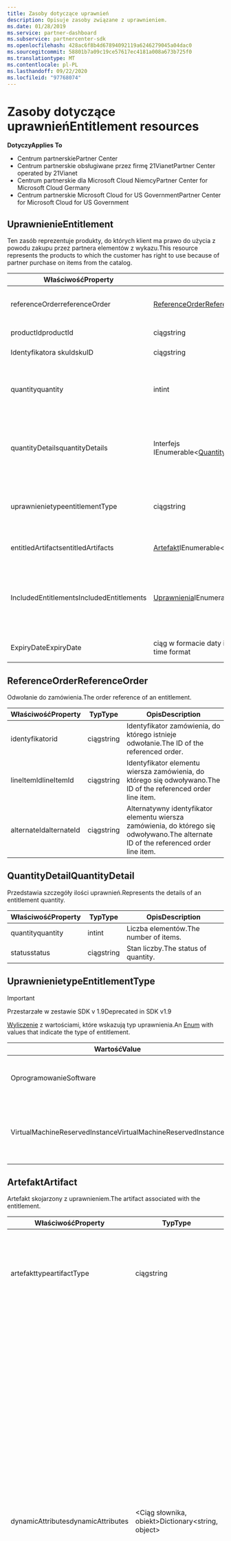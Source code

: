 ```yaml
---
title: Zasoby dotyczące uprawnień
description: Opisuje zasoby związane z uprawnieniem.
ms.date: 01/28/2019
ms.service: partner-dashboard
ms.subservice: partnercenter-sdk
ms.openlocfilehash: 428ac6f8b4d67894092119a6246279045a04dac0
ms.sourcegitcommit: 58801b7a09c19ce57617ec4181a008a673b725f0
ms.translationtype: MT
ms.contentlocale: pl-PL
ms.lasthandoff: 09/22/2020
ms.locfileid: "97768074"
---
```

# <a name="entitlement-resources"></a><span data-ttu-id="b843f-103">Zasoby dotyczące uprawnień</span><span class="sxs-lookup"><span data-stu-id="b843f-103">Entitlement resources</span></span>

<span data-ttu-id="b843f-104">**Dotyczy**</span><span class="sxs-lookup"><span data-stu-id="b843f-104">**Applies To**</span></span>

- <span data-ttu-id="b843f-105">Centrum partnerskie</span><span class="sxs-lookup"><span data-stu-id="b843f-105">Partner Center</span></span>
- <span data-ttu-id="b843f-106">Centrum partnerskie obsługiwane przez firmę 21Vianet</span><span class="sxs-lookup"><span data-stu-id="b843f-106">Partner Center operated by 21Vianet</span></span>
- <span data-ttu-id="b843f-107">Centrum partnerskie dla Microsoft Cloud Niemcy</span><span class="sxs-lookup"><span data-stu-id="b843f-107">Partner Center for Microsoft Cloud Germany</span></span>
- <span data-ttu-id="b843f-108">Centrum partnerskie Microsoft Cloud for US Government</span><span class="sxs-lookup"><span data-stu-id="b843f-108">Partner Center for Microsoft Cloud for US Government</span></span>

## <a name="entitlement"></a><span data-ttu-id="b843f-109">Uprawnienie</span><span class="sxs-lookup"><span data-stu-id="b843f-109">Entitlement</span></span>

<span data-ttu-id="b843f-110">Ten zasób reprezentuje produkty, do których klient ma prawo do użycia z powodu zakupu przez partnera elementów z wykazu.</span><span class="sxs-lookup"><span data-stu-id="b843f-110">This resource represents the products to which the customer has right to use because of partner purchase on items from the catalog.</span></span>

| <span data-ttu-id="b843f-111">Właściwość</span><span class="sxs-lookup"><span data-stu-id="b843f-111">Property</span></span> | <span data-ttu-id="b843f-112">Typ</span><span class="sxs-lookup"><span data-stu-id="b843f-112">Type</span></span> | <span data-ttu-id="b843f-113">Opis</span><span class="sxs-lookup"><span data-stu-id="b843f-113">Description</span></span> |
|----------|------|-------------|
| <span data-ttu-id="b843f-114">referenceOrder</span><span class="sxs-lookup"><span data-stu-id="b843f-114">referenceOrder</span></span> | [<span data-ttu-id="b843f-115">ReferenceOrder</span><span class="sxs-lookup"><span data-stu-id="b843f-115">ReferenceOrder</span></span>](#referenceorder) | <span data-ttu-id="b843f-116">Odwołanie do zamówienia, które spowodowało odpowiednie uprawnienia.</span><span class="sxs-lookup"><span data-stu-id="b843f-116">The order reference that resulted in the entitlement.</span></span> |
| <span data-ttu-id="b843f-117">productId</span><span class="sxs-lookup"><span data-stu-id="b843f-117">productId</span></span> | <span data-ttu-id="b843f-118">ciąg</span><span class="sxs-lookup"><span data-stu-id="b843f-118">string</span></span> | <span data-ttu-id="b843f-119">Identyfikator produktu.</span><span class="sxs-lookup"><span data-stu-id="b843f-119">The ID of the product.</span></span> |
| <span data-ttu-id="b843f-120">Identyfikatora skuId</span><span class="sxs-lookup"><span data-stu-id="b843f-120">skuID</span></span> | <span data-ttu-id="b843f-121">ciąg</span><span class="sxs-lookup"><span data-stu-id="b843f-121">string</span></span> | <span data-ttu-id="b843f-122">Identyfikator jednostki SKU.</span><span class="sxs-lookup"><span data-stu-id="b843f-122">The ID of the SKU.</span></span> |
| <span data-ttu-id="b843f-123">quantity</span><span class="sxs-lookup"><span data-stu-id="b843f-123">quantity</span></span> | <span data-ttu-id="b843f-124">int</span><span class="sxs-lookup"><span data-stu-id="b843f-124">int</span></span> | <span data-ttu-id="b843f-125">Liczba uprawnień (bez niezrealizowanych/przeniesionych uprawnień).</span><span class="sxs-lookup"><span data-stu-id="b843f-125">The quantity of entitlements (excludes Unfulfilled/Transfered entitlements).</span></span> |
| <span data-ttu-id="b843f-126">quantityDetails</span><span class="sxs-lookup"><span data-stu-id="b843f-126">quantityDetails</span></span> | <span data-ttu-id="b843f-127">Interfejs IEnumerable<[QuantityDetail](#quantitydetail)></span><span class="sxs-lookup"><span data-stu-id="b843f-127">IEnumerable<[QuantityDetail](#quantitydetail)></span></span> | <span data-ttu-id="b843f-128">Lista szczegółów dotyczących liczby uprawnień (liczba elementów i stan każdej z nich).</span><span class="sxs-lookup"><span data-stu-id="b843f-128">The list of entitlement quantity details (the number of items and status of each quantity).</span></span> |
| <span data-ttu-id="b843f-129">uprawnienietype</span><span class="sxs-lookup"><span data-stu-id="b843f-129">entitlementType</span></span> | <span data-ttu-id="b843f-130">ciąg</span><span class="sxs-lookup"><span data-stu-id="b843f-130">string</span></span> | <span data-ttu-id="b843f-131">Typ uprawnienia.</span><span class="sxs-lookup"><span data-stu-id="b843f-131">The type of entitlement.</span></span> <span data-ttu-id="b843f-132">(Zaktualizowano do ciągu z poziomu [uprawnień](#entitlementtype) w zestawie SDK 1,8).</span><span class="sxs-lookup"><span data-stu-id="b843f-132">(Updated to string from [EntitlementType](#entitlementtype) in SDK 1.8.)</span></span> |
| <span data-ttu-id="b843f-133">entitledArtifacts</span><span class="sxs-lookup"><span data-stu-id="b843f-133">entitledArtifacts</span></span> | <span data-ttu-id="b843f-134">[Artefakt](#artifact)<IEnumerable></span><span class="sxs-lookup"><span data-stu-id="b843f-134">IEnumerable<[Artifact](#artifact)></span></span> | <span data-ttu-id="b843f-135">Lista artefaktów skojarzonych z uprawnieniem.</span><span class="sxs-lookup"><span data-stu-id="b843f-135">The list of artifacts associated with the entitlement.</span></span> |
| <span data-ttu-id="b843f-136">IncludedEntitlements</span><span class="sxs-lookup"><span data-stu-id="b843f-136">IncludedEntitlements</span></span> | <span data-ttu-id="b843f-137">[Uprawnienia](#artifact)<interfejsu IEnumerable></span><span class="sxs-lookup"><span data-stu-id="b843f-137">IEnumerable<[Entitlement](#artifact)></span></span> | <span data-ttu-id="b843f-138">Lista uprawnień, które są niejawnie uwzględniane w wyniku zakupu ProductId/identyfikatora skuId z katalogu.</span><span class="sxs-lookup"><span data-stu-id="b843f-138">The list of entitlements, which are implicitly included as a result of the ProductId / SkuId purchase from catalog.</span></span> |
| <span data-ttu-id="b843f-139">ExpiryDate</span><span class="sxs-lookup"><span data-stu-id="b843f-139">ExpiryDate</span></span> | <span data-ttu-id="b843f-140">ciąg w formacie daty i godziny UTC</span><span class="sxs-lookup"><span data-stu-id="b843f-140">string in UTC date-time format</span></span>  | <span data-ttu-id="b843f-141">Data wygaśnięcia uprawnień (jeśli dotyczy).</span><span class="sxs-lookup"><span data-stu-id="b843f-141">The entitlement expiry date (if applicable).</span></span> |

## <a name="referenceorder"></a><span data-ttu-id="b843f-142">ReferenceOrder</span><span class="sxs-lookup"><span data-stu-id="b843f-142">ReferenceOrder</span></span>

<span data-ttu-id="b843f-143">Odwołanie do zamówienia.</span><span class="sxs-lookup"><span data-stu-id="b843f-143">The order reference of an entitlement.</span></span>

| <span data-ttu-id="b843f-144">Właściwość</span><span class="sxs-lookup"><span data-stu-id="b843f-144">Property</span></span> | <span data-ttu-id="b843f-145">Typ</span><span class="sxs-lookup"><span data-stu-id="b843f-145">Type</span></span> | <span data-ttu-id="b843f-146">Opis</span><span class="sxs-lookup"><span data-stu-id="b843f-146">Description</span></span> |
|----------|------|-------------|
| <span data-ttu-id="b843f-147">identyfikator</span><span class="sxs-lookup"><span data-stu-id="b843f-147">id</span></span> | <span data-ttu-id="b843f-148">ciąg</span><span class="sxs-lookup"><span data-stu-id="b843f-148">string</span></span> | <span data-ttu-id="b843f-149">Identyfikator zamówienia, do którego istnieje odwołanie.</span><span class="sxs-lookup"><span data-stu-id="b843f-149">The ID of the referenced order.</span></span> |
| <span data-ttu-id="b843f-150">lineItemId</span><span class="sxs-lookup"><span data-stu-id="b843f-150">lineItemId</span></span> | <span data-ttu-id="b843f-151">ciąg</span><span class="sxs-lookup"><span data-stu-id="b843f-151">string</span></span> | <span data-ttu-id="b843f-152">Identyfikator elementu wiersza zamówienia, do którego się odwoływano.</span><span class="sxs-lookup"><span data-stu-id="b843f-152">The ID of the referenced order line item.</span></span> |
| <span data-ttu-id="b843f-153">alternateId</span><span class="sxs-lookup"><span data-stu-id="b843f-153">alternateId</span></span> | <span data-ttu-id="b843f-154">ciąg</span><span class="sxs-lookup"><span data-stu-id="b843f-154">string</span></span> | <span data-ttu-id="b843f-155">Alternatywny identyfikator elementu wiersza zamówienia, do którego się odwoływano.</span><span class="sxs-lookup"><span data-stu-id="b843f-155">The alternate ID of the referenced order line item.</span></span> |

## <a name="quantitydetail"></a><span data-ttu-id="b843f-156">QuantityDetail</span><span class="sxs-lookup"><span data-stu-id="b843f-156">QuantityDetail</span></span>

<span data-ttu-id="b843f-157">Przedstawia szczegóły ilości uprawnień.</span><span class="sxs-lookup"><span data-stu-id="b843f-157">Represents the details of an entitlement quantity.</span></span>

| <span data-ttu-id="b843f-158">Właściwość</span><span class="sxs-lookup"><span data-stu-id="b843f-158">Property</span></span> | <span data-ttu-id="b843f-159">Typ</span><span class="sxs-lookup"><span data-stu-id="b843f-159">Type</span></span> | <span data-ttu-id="b843f-160">Opis</span><span class="sxs-lookup"><span data-stu-id="b843f-160">Description</span></span> |
|----------|------|-------------|
| <span data-ttu-id="b843f-161">quantity</span><span class="sxs-lookup"><span data-stu-id="b843f-161">quantity</span></span> | <span data-ttu-id="b843f-162">int</span><span class="sxs-lookup"><span data-stu-id="b843f-162">int</span></span> | <span data-ttu-id="b843f-163">Liczba elementów.</span><span class="sxs-lookup"><span data-stu-id="b843f-163">The number of items.</span></span> |
| <span data-ttu-id="b843f-164">status</span><span class="sxs-lookup"><span data-stu-id="b843f-164">status</span></span> | <span data-ttu-id="b843f-165">ciąg</span><span class="sxs-lookup"><span data-stu-id="b843f-165">string</span></span> | <span data-ttu-id="b843f-166">Stan liczby.</span><span class="sxs-lookup"><span data-stu-id="b843f-166">The status of quantity.</span></span> |

## <a name="entitlementtype"></a><span data-ttu-id="b843f-167">Uprawnienietype</span><span class="sxs-lookup"><span data-stu-id="b843f-167">EntitlementType</span></span>

> [!IMPORTANT]
> <span data-ttu-id="b843f-168">Przestarzałe w zestawie SDK v 1.9</span><span class="sxs-lookup"><span data-stu-id="b843f-168">Deprecated in SDK v1.9</span></span>

<span data-ttu-id="b843f-169">[Wyliczenie](/dotnet/api/system.enum) z wartościami, które wskazują typ uprawnienia.</span><span class="sxs-lookup"><span data-stu-id="b843f-169">An [Enum](/dotnet/api/system.enum) with values that indicate the type of entitlement.</span></span>

| <span data-ttu-id="b843f-170">Wartość</span><span class="sxs-lookup"><span data-stu-id="b843f-170">Value</span></span> | <span data-ttu-id="b843f-171">Opis</span><span class="sxs-lookup"><span data-stu-id="b843f-171">Description</span></span> |
|-------|-------------|
| <span data-ttu-id="b843f-172">Oprogramowanie</span><span class="sxs-lookup"><span data-stu-id="b843f-172">Software</span></span> | <span data-ttu-id="b843f-173">Wskazuje typ uprawnień związany z oprogramowaniem.</span><span class="sxs-lookup"><span data-stu-id="b843f-173">Indicates entitlement type related to software.</span></span> |
| <span data-ttu-id="b843f-174">VirtualMachineReservedInstance</span><span class="sxs-lookup"><span data-stu-id="b843f-174">VirtualMachineReservedInstance</span></span> | <span data-ttu-id="b843f-175">Wskazuje typ uprawnień związany z Azure Reserved Virtual Machine Instances.</span><span class="sxs-lookup"><span data-stu-id="b843f-175">Indicates entitlement type related to Azure Reserved Virtual Machine Instances.</span></span> |

## <a name="artifact"></a><span data-ttu-id="b843f-176">Artefakt</span><span class="sxs-lookup"><span data-stu-id="b843f-176">Artifact</span></span>

<span data-ttu-id="b843f-177">Artefakt skojarzony z uprawnieniem.</span><span class="sxs-lookup"><span data-stu-id="b843f-177">The artifact associated with the entitlement.</span></span>

| <span data-ttu-id="b843f-178">Właściwość</span><span class="sxs-lookup"><span data-stu-id="b843f-178">Property</span></span> | <span data-ttu-id="b843f-179">Typ</span><span class="sxs-lookup"><span data-stu-id="b843f-179">Type</span></span> | <span data-ttu-id="b843f-180">Opis</span><span class="sxs-lookup"><span data-stu-id="b843f-180">Description</span></span> |
|----------|------|-------------|
| <span data-ttu-id="b843f-181">artefakttype</span><span class="sxs-lookup"><span data-stu-id="b843f-181">artifactType</span></span> | <span data-ttu-id="b843f-182">ciąg</span><span class="sxs-lookup"><span data-stu-id="b843f-182">string</span></span> | <span data-ttu-id="b843f-183">Typ artefaktu.</span><span class="sxs-lookup"><span data-stu-id="b843f-183">The type of artifact.</span></span> <span data-ttu-id="b843f-184">(Zaktualizowano do ciągu z [artefakttype](#artifacttype) w zestawie SDK v 1.8)</span><span class="sxs-lookup"><span data-stu-id="b843f-184">(Updated to string from [ArtifactType](#artifacttype) in SDK V1.8)</span></span> |
| <span data-ttu-id="b843f-185">dynamicAttributes</span><span class="sxs-lookup"><span data-stu-id="b843f-185">dynamicAttributes</span></span> | <span data-ttu-id="b843f-186">&lt;Ciąg słownika, obiekt&gt;</span><span class="sxs-lookup"><span data-stu-id="b843f-186">Dictionary&lt;string, object&gt;</span></span> | <span data-ttu-id="b843f-187">Atrybuty dynamiczne zawierające określone wartości artefaktu.</span><span class="sxs-lookup"><span data-stu-id="b843f-187">Dynamic attributes containing artifacttype specific values.</span></span> <span data-ttu-id="b843f-188">Na przykład jeśli artefakttype = "reservedinstance", ta właściwość będzie zawierać "reservationtype" = "virtualmachines" lub "reservationtype" = "sqldatabases", co oznacza wystąpienie zarezerwowane maszyny wirtualnej lub wystąpienie zarezerwowane SQL platformy Azure.</span><span class="sxs-lookup"><span data-stu-id="b843f-188">For example when artifactType = "reservedinstance", this property will contain "reservationType" = "virtualmachines" or "reservationType" = "sqldatabases" denoting virtual machine reserved instance or Azure SQL reserved instance.</span></span> <span data-ttu-id="b843f-189">(Dostępne począwszy od zestawu SDK v 1.9)</span><span class="sxs-lookup"><span data-stu-id="b843f-189">(Available starting in SDK v1.9)</span></span> |

## <a name="artifacttype"></a><span data-ttu-id="b843f-190">Artefakttype</span><span class="sxs-lookup"><span data-stu-id="b843f-190">ArtifactType</span></span>

> [!IMPORTANT]
> <span data-ttu-id="b843f-191">Przestarzałe w zestawie SDK v 1.9</span><span class="sxs-lookup"><span data-stu-id="b843f-191">Deprecated in SDK v1.9</span></span>

<span data-ttu-id="b843f-192">[Wyliczenie](/dotnet/api/system.enum) z wartościami wskazującymi typ artefaktu uprawnienia.</span><span class="sxs-lookup"><span data-stu-id="b843f-192">An [Enum](/dotnet/api/system.enum) with values that indicate the type of entitlement artifact.</span></span>

| <span data-ttu-id="b843f-193">Wartość</span><span class="sxs-lookup"><span data-stu-id="b843f-193">Value</span></span>                          | <span data-ttu-id="b843f-194">Opis</span><span class="sxs-lookup"><span data-stu-id="b843f-194">Description</span></span>                                                                             |
|--------------------------------| ----------------------------------------------------------------------------------------|
| <span data-ttu-id="b843f-195">VirtualMachineReservedInstance</span><span class="sxs-lookup"><span data-stu-id="b843f-195">VirtualMachineReservedInstance</span></span> | <span data-ttu-id="b843f-196">Wskazuje pomoc artefaktów z pobieraniem Azure Reserved Virtual Machine Instances.</span><span class="sxs-lookup"><span data-stu-id="b843f-196">Indicates the artifact aids with retrieval of Azure Reserved Virtual Machine Instances.</span></span> |

## <a name="reservedinstanceartifact"></a><span data-ttu-id="b843f-197">ReservedInstanceArtifact</span><span class="sxs-lookup"><span data-stu-id="b843f-197">ReservedInstanceArtifact</span></span>

<span data-ttu-id="b843f-198">Artefakt skojarzony z uprawnieniem do wystąpienia zarezerwowanego platformy Azure.</span><span class="sxs-lookup"><span data-stu-id="b843f-198">The artifact associated with an Azure Reserved Instance entitlement.</span></span> <span data-ttu-id="b843f-199">Dziedziczy z klasy [artefaktu](#artifact) .</span><span class="sxs-lookup"><span data-stu-id="b843f-199">It inherits from the [Artifact](#artifact) class.</span></span>

| <span data-ttu-id="b843f-200">Właściwość</span><span class="sxs-lookup"><span data-stu-id="b843f-200">Property</span></span>   | <span data-ttu-id="b843f-201">Typ</span><span class="sxs-lookup"><span data-stu-id="b843f-201">Type</span></span>                           | <span data-ttu-id="b843f-202">Opis</span><span class="sxs-lookup"><span data-stu-id="b843f-202">Description</span></span>                                        |
|------------|--------------------------------|----------------------------------------------------|
| <span data-ttu-id="b843f-203">połącz</span><span class="sxs-lookup"><span data-stu-id="b843f-203">link</span></span>       | [<span data-ttu-id="b843f-204">Łącze</span><span class="sxs-lookup"><span data-stu-id="b843f-204">Link</span></span>](./utility-resources.md#link) | <span data-ttu-id="b843f-205">Link, aby pobrać wszystkie szczegóły skojarzonego artefaktu.</span><span class="sxs-lookup"><span data-stu-id="b843f-205">The link to get all associated artifact details.</span></span>   |
| <span data-ttu-id="b843f-206">Identyfikator</span><span class="sxs-lookup"><span data-stu-id="b843f-206">resourceID</span></span> | <span data-ttu-id="b843f-207">ciąg</span><span class="sxs-lookup"><span data-stu-id="b843f-207">string</span></span>                         | <span data-ttu-id="b843f-208">Identyfikator zamówienia lub zasobu rezerwacji platformy Azure.</span><span class="sxs-lookup"><span data-stu-id="b843f-208">The ID of the Azure reservation order or resource.</span></span> |

## <a name="reservedinstanceartifactdetails"></a><span data-ttu-id="b843f-209">ReservedInstanceArtifactDetails</span><span class="sxs-lookup"><span data-stu-id="b843f-209">ReservedInstanceArtifactDetails</span></span>

<span data-ttu-id="b843f-210">Reprezentuje jednostkę zwracaną podczas wywołania artefaktu wystąpienia zastrzeżonego platformy Azure.</span><span class="sxs-lookup"><span data-stu-id="b843f-210">Represents the entity returned upon invocation of the Azure Reserved Instance artifact link.</span></span>

|   <span data-ttu-id="b843f-211">Właściwość</span><span class="sxs-lookup"><span data-stu-id="b843f-211">Property</span></span>   |           <span data-ttu-id="b843f-212">Typ</span><span class="sxs-lookup"><span data-stu-id="b843f-212">Type</span></span>           |                          <span data-ttu-id="b843f-213">Opis</span><span class="sxs-lookup"><span data-stu-id="b843f-213">Description</span></span>                          |
|--------------|--------------------------|---------------------------------------------------------------|
|     <span data-ttu-id="b843f-214">typ</span><span class="sxs-lookup"><span data-stu-id="b843f-214">type</span></span>     |          <span data-ttu-id="b843f-215">ciąg</span><span class="sxs-lookup"><span data-stu-id="b843f-215">string</span></span>          |                     <span data-ttu-id="b843f-216">Typ artefaktu.</span><span class="sxs-lookup"><span data-stu-id="b843f-216">The type of artifact.</span></span>                     |
| <span data-ttu-id="b843f-217">dokonując</span><span class="sxs-lookup"><span data-stu-id="b843f-217">reservations</span></span> | <span data-ttu-id="b843f-218">IEnumerable<Reservation></span><span class="sxs-lookup"><span data-stu-id="b843f-218">IEnumerable<Reservation></span></span> | <span data-ttu-id="b843f-219">Wskazuje identyfikator zamówienia zasobu platformy Azure lub rezerwacji.</span><span class="sxs-lookup"><span data-stu-id="b843f-219">Indicates the Azure resource or reservation order identifier.</span></span> |

## <a name="reservation"></a><span data-ttu-id="b843f-220">Rezerwacja</span><span class="sxs-lookup"><span data-stu-id="b843f-220">Reservation</span></span>

<span data-ttu-id="b843f-221">Reprezentuje pojedynczą rezerwację.</span><span class="sxs-lookup"><span data-stu-id="b843f-221">Represents an individual reservation.</span></span>

| <span data-ttu-id="b843f-222">Właściwość</span><span class="sxs-lookup"><span data-stu-id="b843f-222">Property</span></span>          | <span data-ttu-id="b843f-223">Typ</span><span class="sxs-lookup"><span data-stu-id="b843f-223">Type</span></span>                           | <span data-ttu-id="b843f-224">Opis</span><span class="sxs-lookup"><span data-stu-id="b843f-224">Description</span></span>                                                        |
|-------------------|--------------------------------|--------------------------------------------------------------------|
| <span data-ttu-id="b843f-225">reservationId</span><span class="sxs-lookup"><span data-stu-id="b843f-225">reservationId</span></span>     | <span data-ttu-id="b843f-226">ciąg</span><span class="sxs-lookup"><span data-stu-id="b843f-226">string</span></span>                         | <span data-ttu-id="b843f-227">Identyfikator rezerwacji.</span><span class="sxs-lookup"><span data-stu-id="b843f-227">The ID of the reservation.</span></span>                                         |
| <span data-ttu-id="b843f-228">zakrestype</span><span class="sxs-lookup"><span data-stu-id="b843f-228">scopeType</span></span>         | <span data-ttu-id="b843f-229">ciąg</span><span class="sxs-lookup"><span data-stu-id="b843f-229">string</span></span>                         | <span data-ttu-id="b843f-230">Typ zakresu skojarzonego z rezerwacją maszyny wirtualnej.</span><span class="sxs-lookup"><span data-stu-id="b843f-230">The type of scope associated with the virtual machine reservation.</span></span> |
| <span data-ttu-id="b843f-231">displayName</span><span class="sxs-lookup"><span data-stu-id="b843f-231">displayName</span></span>       | <span data-ttu-id="b843f-232">ciąg</span><span class="sxs-lookup"><span data-stu-id="b843f-232">string</span></span>                         | <span data-ttu-id="b843f-233">Nazwa wyświetlana rezerwacji.</span><span class="sxs-lookup"><span data-stu-id="b843f-233">The display name of the reservation.</span></span>                               |
| <span data-ttu-id="b843f-234">appliedScopes</span><span class="sxs-lookup"><span data-stu-id="b843f-234">appliedScopes</span></span>     | <span data-ttu-id="b843f-235">IEnumerable</span><span class="sxs-lookup"><span data-stu-id="b843f-235">IEnumerable</span></span>                    | <span data-ttu-id="b843f-236">Lista zastosowanych zakresów skojarzonych z rezerwacją.</span><span class="sxs-lookup"><span data-stu-id="b843f-236">The list of applied scopes associated with the reservation.</span></span> <span data-ttu-id="b843f-237">(Dostępne tylko wtedy, gdy zakres ScopeType nie jest udostępniony).</span><span class="sxs-lookup"><span data-stu-id="b843f-237">(Only available when scopeType isn't shared.)</span></span> |
| <span data-ttu-id="b843f-238">quantity</span><span class="sxs-lookup"><span data-stu-id="b843f-238">quantity</span></span>          | <span data-ttu-id="b843f-239">int</span><span class="sxs-lookup"><span data-stu-id="b843f-239">int</span></span>                            | <span data-ttu-id="b843f-240">Liczba maszyn wirtualnych w rezerwacji.</span><span class="sxs-lookup"><span data-stu-id="b843f-240">The number of virtual machines in the reservation.</span></span>                 |
| <span data-ttu-id="b843f-241">expiryDateTime</span><span class="sxs-lookup"><span data-stu-id="b843f-241">expiryDateTime</span></span>    | <span data-ttu-id="b843f-242">ciąg w formacie daty i godziny UTC</span><span class="sxs-lookup"><span data-stu-id="b843f-242">string in UTC date-time format</span></span> | <span data-ttu-id="b843f-243">Data wygaśnięcia rezerwacji.</span><span class="sxs-lookup"><span data-stu-id="b843f-243">The expiry date of the reservation.</span></span>                                |
| <span data-ttu-id="b843f-244">effectiveDateTime</span><span class="sxs-lookup"><span data-stu-id="b843f-244">effectiveDateTime</span></span> | <span data-ttu-id="b843f-245">ciąg w formacie daty i godziny UTC</span><span class="sxs-lookup"><span data-stu-id="b843f-245">string in UTC date-time format</span></span> | <span data-ttu-id="b843f-246">Data wprowadzenia rezerwacji.</span><span class="sxs-lookup"><span data-stu-id="b843f-246">The effective date of the reservation.</span></span>                             |
| <span data-ttu-id="b843f-247">provisioningState</span><span class="sxs-lookup"><span data-stu-id="b843f-247">provisioningState</span></span> | <span data-ttu-id="b843f-248">ciąg</span><span class="sxs-lookup"><span data-stu-id="b843f-248">string</span></span>                         | <span data-ttu-id="b843f-249">Stan aprowizacji rezerwacji.</span><span class="sxs-lookup"><span data-stu-id="b843f-249">The provisioning state of the reservation.</span></span>                         |

## <a name="virtualmachinereservedinstanceartifact"></a><span data-ttu-id="b843f-250">VirtualMachineReservedInstanceArtifact</span><span class="sxs-lookup"><span data-stu-id="b843f-250">VirtualMachineReservedInstanceArtifact</span></span>

> [!IMPORTANT]
> <span data-ttu-id="b843f-251">Przestarzałe w zestawie SDK v 1.9</span><span class="sxs-lookup"><span data-stu-id="b843f-251">Deprecated in SDK v1.9</span></span>

<span data-ttu-id="b843f-252">Artefakt skojarzony z uprawnieniem wystąpienia zarezerwowanej maszyny wirtualnej platformy Azure.</span><span class="sxs-lookup"><span data-stu-id="b843f-252">The artifact associated with an Azure Reserved Virtual Machine Instance entitlement.</span></span> <span data-ttu-id="b843f-253">Dziedziczy z klasy [artefaktu](#artifact) .</span><span class="sxs-lookup"><span data-stu-id="b843f-253">It inherits from the [Artifact](#artifact) class.</span></span>

| <span data-ttu-id="b843f-254">Właściwość</span><span class="sxs-lookup"><span data-stu-id="b843f-254">Property</span></span>   | <span data-ttu-id="b843f-255">Typ</span><span class="sxs-lookup"><span data-stu-id="b843f-255">Type</span></span>                              | <span data-ttu-id="b843f-256">Opis</span><span class="sxs-lookup"><span data-stu-id="b843f-256">Description</span></span>                                        |
|------------|-----------------------------------|----------------------------------------------------|
| <span data-ttu-id="b843f-257">połącz</span><span class="sxs-lookup"><span data-stu-id="b843f-257">link</span></span>       | [<span data-ttu-id="b843f-258">Łącze</span><span class="sxs-lookup"><span data-stu-id="b843f-258">Link</span></span>](utility-resources.md#link) | <span data-ttu-id="b843f-259">Link, aby pobrać wszystkie szczegóły skojarzonego artefaktu.</span><span class="sxs-lookup"><span data-stu-id="b843f-259">The link to get all associated artifact details.</span></span>   |
| <span data-ttu-id="b843f-260">Identyfikator</span><span class="sxs-lookup"><span data-stu-id="b843f-260">resourceID</span></span> | <span data-ttu-id="b843f-261">ciąg</span><span class="sxs-lookup"><span data-stu-id="b843f-261">string</span></span>                            | <span data-ttu-id="b843f-262">Identyfikator zamówienia lub zasobu rezerwacji platformy Azure.</span><span class="sxs-lookup"><span data-stu-id="b843f-262">The ID of the Azure reservation order or resource.</span></span> |

## <a name="virtualmachinereservedinstanceartifactdetails"></a><span data-ttu-id="b843f-263">VirtualMachineReservedInstanceArtifactDetails</span><span class="sxs-lookup"><span data-stu-id="b843f-263">VirtualMachineReservedInstanceArtifactDetails</span></span>

> [!IMPORTANT]
> <span data-ttu-id="b843f-264">Przestarzałe w zestawie SDK v 1.9</span><span class="sxs-lookup"><span data-stu-id="b843f-264">Deprecated in SDK v1.9</span></span>

<span data-ttu-id="b843f-265">Reprezentuje jednostkę zwracaną podczas wywołania artefaktu wystąpienia zarezerwowanej maszyny wirtualnej platformy Azure.</span><span class="sxs-lookup"><span data-stu-id="b843f-265">Represents the entity returned upon invocation of the Azure Reserved Virtual Machine Instance artifact link.</span></span>

| <span data-ttu-id="b843f-266">Właściwość</span><span class="sxs-lookup"><span data-stu-id="b843f-266">Property</span></span>                    | <span data-ttu-id="b843f-267">Typ</span><span class="sxs-lookup"><span data-stu-id="b843f-267">Type</span></span>                                                                 | <span data-ttu-id="b843f-268">Opis</span><span class="sxs-lookup"><span data-stu-id="b843f-268">Description</span></span>           |
|-----------------------------|----------------------------------------------------------------------|-----------------------|
| <span data-ttu-id="b843f-269">typ</span><span class="sxs-lookup"><span data-stu-id="b843f-269">type</span></span>                        | [<span data-ttu-id="b843f-270">Artefakttype</span><span class="sxs-lookup"><span data-stu-id="b843f-270">ArtifactType</span></span>](#artifacttype)                                        | <span data-ttu-id="b843f-271">Typ artefaktu.</span><span class="sxs-lookup"><span data-stu-id="b843f-271">The type of artifact.</span></span> |
| <span data-ttu-id="b843f-272">virtualMachineReservations</span><span class="sxs-lookup"><span data-stu-id="b843f-272">virtualMachineReservations</span></span>  | <span data-ttu-id="b843f-273">Interfejs IEnumerable<[VirtualMachineReservation](#virtualmachinereservation)></span><span class="sxs-lookup"><span data-stu-id="b843f-273">IEnumerable<[VirtualMachineReservation](#virtualmachinereservation)></span></span> | <span data-ttu-id="b843f-274">Wskazuje identyfikator zamówienia zasobu platformy Azure lub rezerwacji.</span><span class="sxs-lookup"><span data-stu-id="b843f-274">Indicates the Azure resource or reservation order identifier.</span></span> |

## <a name="virtualmachinereservation"></a><span data-ttu-id="b843f-275">VirtualMachineReservation</span><span class="sxs-lookup"><span data-stu-id="b843f-275">VirtualMachineReservation</span></span>

> [!IMPORTANT]
> <span data-ttu-id="b843f-276">Przestarzałe w zestawie SDK v 1.9</span><span class="sxs-lookup"><span data-stu-id="b843f-276">Deprecated in SDK v1.9</span></span>

<span data-ttu-id="b843f-277">Reprezentuje pojedynczą rezerwację maszyny wirtualnej.</span><span class="sxs-lookup"><span data-stu-id="b843f-277">Represents an individual virtual machine reservation.</span></span>

|     <span data-ttu-id="b843f-278">Właściwość</span><span class="sxs-lookup"><span data-stu-id="b843f-278">Property</span></span>      |              <span data-ttu-id="b843f-279">Typ</span><span class="sxs-lookup"><span data-stu-id="b843f-279">Type</span></span>              |                                                <span data-ttu-id="b843f-280">Opis</span><span class="sxs-lookup"><span data-stu-id="b843f-280">Description</span></span>                                                 |
|-------------------|--------------------------------|------------------------------------------------------------------------------------------------------------|
|   <span data-ttu-id="b843f-281">reservationId</span><span class="sxs-lookup"><span data-stu-id="b843f-281">reservationId</span></span>   |             <span data-ttu-id="b843f-282">ciąg</span><span class="sxs-lookup"><span data-stu-id="b843f-282">string</span></span>             |                                         <span data-ttu-id="b843f-283">Identyfikator rezerwacji.</span><span class="sxs-lookup"><span data-stu-id="b843f-283">The ID of the reservation.</span></span>                                         |
|     <span data-ttu-id="b843f-284">zakrestype</span><span class="sxs-lookup"><span data-stu-id="b843f-284">scopeType</span></span>     |             <span data-ttu-id="b843f-285">ciąg</span><span class="sxs-lookup"><span data-stu-id="b843f-285">string</span></span>             |                     <span data-ttu-id="b843f-286">Typ zakresu skojarzonego z rezerwacją maszyny wirtualnej.</span><span class="sxs-lookup"><span data-stu-id="b843f-286">The type of scope associated with the virtual machine reservation.</span></span>                     |
|    <span data-ttu-id="b843f-287">displayName</span><span class="sxs-lookup"><span data-stu-id="b843f-287">displayName</span></span>    |             <span data-ttu-id="b843f-288">ciąg</span><span class="sxs-lookup"><span data-stu-id="b843f-288">string</span></span>             |                                    <span data-ttu-id="b843f-289">Nazwa wyświetlana rezerwacji.</span><span class="sxs-lookup"><span data-stu-id="b843f-289">The display name of the reservation.</span></span>                                    |
|   <span data-ttu-id="b843f-290">appliedScopes</span><span class="sxs-lookup"><span data-stu-id="b843f-290">appliedScopes</span></span>   |      <span data-ttu-id="b843f-291">IEnumerable<string></span><span class="sxs-lookup"><span data-stu-id="b843f-291">IEnumerable<string></span></span>       | <span data-ttu-id="b843f-292">Lista zastosowanych zakresów skojarzonych z rezerwacją.</span><span class="sxs-lookup"><span data-stu-id="b843f-292">The list of applied scopes associated with the reservation.</span></span> <span data-ttu-id="b843f-293">(Dostępne tylko wtedy, gdy zakres ScopeType nie jest udostępniony).</span><span class="sxs-lookup"><span data-stu-id="b843f-293">(Only available when scopeType isn't shared.)</span></span> |
|     <span data-ttu-id="b843f-294">quantity</span><span class="sxs-lookup"><span data-stu-id="b843f-294">quantity</span></span>      |              <span data-ttu-id="b843f-295">int</span><span class="sxs-lookup"><span data-stu-id="b843f-295">int</span></span>               |                             <span data-ttu-id="b843f-296">Liczba maszyn wirtualnych w rezerwacji.</span><span class="sxs-lookup"><span data-stu-id="b843f-296">The number of virtual machines in the reservation.</span></span>                             |
|  <span data-ttu-id="b843f-297">expiryDateTime</span><span class="sxs-lookup"><span data-stu-id="b843f-297">expiryDateTime</span></span>   | <span data-ttu-id="b843f-298">ciąg w formacie daty i godziny UTC</span><span class="sxs-lookup"><span data-stu-id="b843f-298">string in UTC date-time format</span></span> |                                    <span data-ttu-id="b843f-299">Data wygaśnięcia rezerwacji.</span><span class="sxs-lookup"><span data-stu-id="b843f-299">The expiry date of the reservation.</span></span>                                     |
| <span data-ttu-id="b843f-300">effectiveDateTime</span><span class="sxs-lookup"><span data-stu-id="b843f-300">effectiveDateTime</span></span> | <span data-ttu-id="b843f-301">ciąg w formacie daty i godziny UTC</span><span class="sxs-lookup"><span data-stu-id="b843f-301">string in UTC date-time format</span></span> |                                   <span data-ttu-id="b843f-302">Data wprowadzenia rezerwacji.</span><span class="sxs-lookup"><span data-stu-id="b843f-302">The effective date of the reservation.</span></span>                                   |
| <span data-ttu-id="b843f-303">provisioningState</span><span class="sxs-lookup"><span data-stu-id="b843f-303">provisioningState</span></span> |             <span data-ttu-id="b843f-304">ciąg</span><span class="sxs-lookup"><span data-stu-id="b843f-304">string</span></span>             |                                 <span data-ttu-id="b843f-305">Stan aprowizacji rezerwacji.</span><span class="sxs-lookup"><span data-stu-id="b843f-305">The provisioning state of the reservation.</span></span>                                 |

